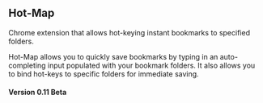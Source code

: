 ## Hot-Map

Chrome extension that allows hot-keying instant bookmarks to specified folders.

Hot-Map allows you to quickly save bookmarks by typing in an auto-completing input populated with your bookmark folders. It also allows you to bind hot-keys to specific folders for immediate saving. 

#### Version 0.11 Beta